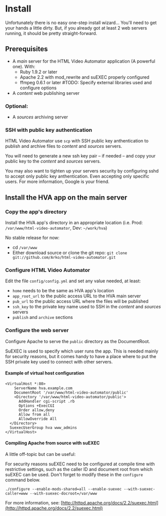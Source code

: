 # Install

Unfortunately there is no easy one-step install wizard... You'll need to get your hands a little dirty. But, if you already got at least 2 web servers running, it should be pretty straight-forward.

## Prerequisites

- A *main* server for the HTML Video Automator application (A powerful one). With:
  - Ruby 1.9.2 or later
  - Apache 2.2 with mod_rewrite and suEXEC properly configured
  - ffmpeg 0.6.1 or later #TODO: Specify external libraries used and configure options
- A *content* web publishing server

### Optional:

- A *sources* archiving server

### SSH with public key authentication

HTML Video Automator use `scp` with SSH public key anthentication to publish and archive files to *content* and *sources* servers.

You will need to generate a new ssh key pair – if needed – and copy your public key to the *content* and *sources* servers.

You may also want to tighten up your servers security by configuring sshd to accept only public key anthentication. Even accepting only specific users. For more information, Google is your friend.

## Install the HVA app on the main server

### Copy the app's directory

Install the HVA app's directory in an appropriate location (i.e. Prod: `/var/www/html-video-automator`, Dev: `~/work/hva`)

No stable release for now:

- cd `/var/www`
- Either download source or clone the git repo: `git clone git://github.com/Arko/html-video-automator.git`

### Configure HTML Video Automator

Edit the file `config/config.yml` and set any value needed, at least:

- `home` needs to be the same as HVA app's location
- `app_root_url` to the public access URL to the HVA main server
- `pub_url` to the public access URL where the files will be published
- `ssh_key` to the private key name used to SSH in the *content* and *sources* servers
- `publish` and `archive` sections

### Configure the web server

Configure Apache to serve the `public` directory as the DocumentRoot.

SuEXEC is used to specify which user runs the app. This is needed mainly for security reasons, but it comes handy to have a place where to put the SSH private key used to connect with other servers.

#### Example of virtual host configuration
    <VirtualHost *:80>
    	ServerName hva.example.com
    	DocumentRoot '/var/www/html-video-automator/public'
    	<Directory '/var/www/html-video-automator/public'>
          AddHandler cgi-script .rb
          Options +ExecCGI
          Order allow,deny
          Allow from all
          AllowOverride All
      </Directory>
      SuexecUserGroup hva www_admins
    </VirtualHost>

#### Compiling Apache from source with suEXEC

A little off-topic but can be useful:

For security reasons suEXEC need to be configured at compile time with restrictive settings, such as the caller ID and document root from which suEXEC can be used. Don't forget to modify these in the `configure` command below.

`./configure --enable-mods-shared=all --enable-suexec --with-suexec-caller=www --with-suexec-docroot=/var/www`

For more information, see: [http://httpd.apache.org/docs/2.2/suexec.html](http://httpd.apache.org/docs/2.2/suexec.html)
